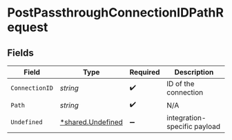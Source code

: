 # PostPassthroughConnectionIDPathRequest


## Fields

| Field                                                 | Type                                                  | Required                                              | Description                                           |
| ----------------------------------------------------- | ----------------------------------------------------- | ----------------------------------------------------- | ----------------------------------------------------- |
| `ConnectionID`                                        | *string*                                              | :heavy_check_mark:                                    | ID of the connection                                  |
| `Path`                                                | *string*                                              | :heavy_check_mark:                                    | N/A                                                   |
| `Undefined`                                           | [*shared.Undefined](../../models/shared/undefined.md) | :heavy_minus_sign:                                    | integration-specific payload                          |